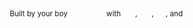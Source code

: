 <div class="ui inverted vertical footer segment">
        <div class="ui center aligned container" style="margin: 0 50px;">
            <div class="ui stackable inverted divided grid">
                <div class="sixteen wide column">
                    <small>
                        Built by your boy
                        <a class="footer__anch" href="http://twitter.com/the_taqquikarim" target="_blank" style="color: white; text-decoration: underline;">Taq Karim</a> with
                        <a class="footer__anch" href="https://honey.is/" target="_blank" style="color: white; text-decoration: underline;">this</a>,
                        <a class="footer__anch" href="http://facebook.github.io/react/" target="_blank" style="color: white; text-decoration: underline;">this</a>,
                        <img src="assets/coffee.svg" width="16" class="footer__image">,
                        and 
                        <img src="assets/heart.svg" width="16" class="footer__image" style="position: relative; top: 3px;">
                    </small>
                </div>
            </div>
        </div>
    </div>
